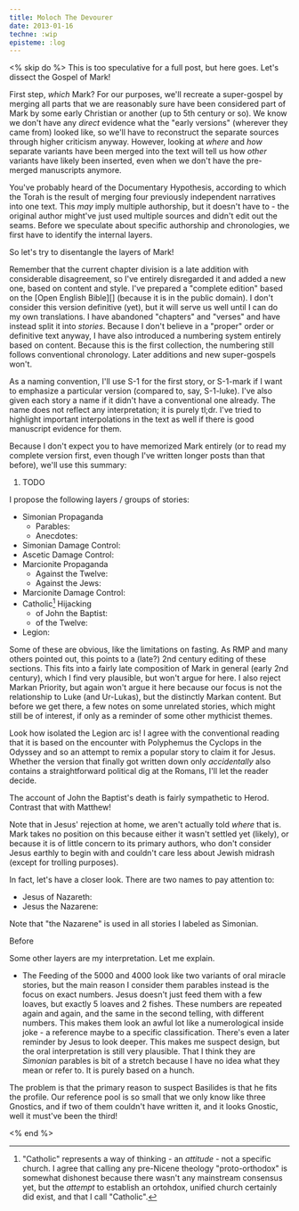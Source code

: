 ```yaml
---
title: Moloch The Devourer
date: 2013-01-16
techne: :wip
episteme: :log
---
```


<% skip do %>
This is too speculative for a full post, but here goes. Let's dissect the Gospel of Mark!

First step, *which* Mark? For our purposes, we'll recreate a super-gospel by merging all parts that we are reasonably sure have been considered part of Mark by some early Christian or another (up to 5th century or so). We know we don't have any *direct* evidence what the "early versions" (wherever they came from) looked like, so we'll have to reconstruct the separate sources through higher criticism anyway. However, looking at *where* and *how* separate variants have been merged into the text will tell us how *other* variants have likely been inserted, even when we don't have the pre-merged manuscripts anymore.

You've probably heard of the Documentary Hypothesis, according to which the Torah is the result of merging four previously independent narratives into one text. This *may* imply multiple authorship, but it doesn't have to - the original author might've just used multiple sources and didn't edit out the seams. Before we speculate about specific authorship and chronologies, we first have to identify the internal layers.

So let's try to disentangle the layers of Mark!

Remember that the current chapter division is a late addition with considerable disagreement, so I've entirely disregarded it and added a new one, based on content and style. I've prepared a "complete edition" based on the [Open English Bible][] (because it is in the public domain). I don't consider this version definitive (yet), but it will serve us well until I can do my own translations. I have abandoned "chapters" and "verses" and have instead split it into *stories*. Because I don't believe in a "proper" order or definitive text anyway, I have also introduced a numbering system entirely based on content. Because this is the first collection, the numbering still follows conventional chronology. Later additions and new super-gospels won't.

As a naming convention, I'll use S-1 for the first story, or S-1-mark if I want to emphasize a particular version (compared to, say, S-1-luke). I've also given each story a name if it didn't have a conventional one already. The name does not reflect any interpretation; it is purely tl;dr. I've tried to highlight important interpolations in the text as well if there is good manuscript evidence for them.

Because I don't expect you to have memorized Mark entirely (or to read my complete version first, even though I've written longer posts than that before), we'll use this summary:

1. TODO

I propose the following layers / groups of stories:

- Simonian Propaganda
  - Parables:
  - Anecdotes:
- Simonian Damage Control:
- Ascetic Damage Control:
- Marcionite Propaganda
  - Against the Twelve:
  - Against the Jews:
- Marcionite Damage Control: 
- Catholic[^catholic] Hijacking
  - of John the Baptist:
  - of the Twelve:
- Legion: 

[^catholic]:
    "Catholic" represents a way of thinking - an *attitude* - not a specific church. I agree that calling any pre-Nicene theology "proto-orthodox" is somewhat dishonest because there wasn't any mainstream consensus yet, but the *attempt* to establish an ortohdox, unified church certainly did exist, and that I call "Catholic".

Some of these are obvious, like the limitations on fasting. As RMP and many others pointed out, this points to a (late?) 2nd century editing of these sections. This fits into a fairly late composition of Mark in general (early 2nd century), which I find very plausible, but won't argue for here. I also reject Markan Priority, but again won't argue it here because our focus is not the relationship to Luke (and Ur-Lukas), but the distinctly Markan content. But before we get there, a few notes on some unrelated stories, which might still be of interest, if only as a reminder of some other mythicist themes.

Look how isolated the Legion arc is! I agree with the conventional reading that it is based on the encounter with Polyphemus the Cyclops in the Odyssey and so an attempt to remix a popular story to claim it for Jesus. Whether the version that finally got written down only *accidentally* also contains a straightforward political dig at the Romans, I'll let the reader decide. 

The account of John the Baptist's death is fairly sympathetic to Herod. Contrast that with Matthew!

Note that in Jesus' rejection at home, we aren't actually told *where* that is. Mark takes no position on this because either it wasn't settled yet (likely), or because it is of little concern to its primary authors, who don't consider Jesus earthly to begin with and couldn't care less about Jewish midrash (except for trolling purposes).

In fact, let's have a closer look. There are two names to pay attention to:

- Jesus of Nazareth: 
- Jesus the Nazarene: 

Note that "the Nazarene" is used in all stories I labeled as Simonian.

Before 

Some other layers are my interpretation. Let me explain.

- The Feeding of the 5000 and 4000 look like two variants of oral miracle stories, but the main reason I consider them parables instead is the focus on exact numbers. Jesus doesn't just feed them with a few loaves, but exactly 5 loaves and 2 fishes. These numbers are repeated again and again, and the same in the second telling, with different numbers. This makes them look an awful lot like a numerological inside joke - a reference maybe to a specific classification. There's even a later reminder by Jesus to look deeper. This makes me suspect design, but the oral interpretation is still very plausible. That I think they are *Simonian* parables is bit of a stretch because I have no idea what they mean or refer to. It is purely based on a hunch.

The problem is that the primary reason to suspect Basilides is that he fits the profile. Our reference pool is so small that we only know like three Gnostics, and if two of them couldn't have written it, and it looks Gnostic, well it must've been the third!


<% end %>
